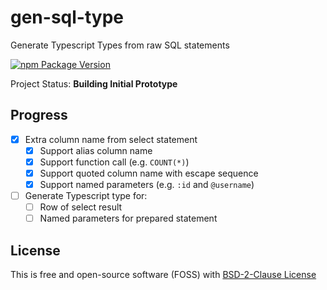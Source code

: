 # gen-sql-type

Generate Typescript Types from raw SQL statements

[![npm Package Version](https://img.shields.io/npm/v/gen-sql-type.svg?maxAge=3600)](https://www.npmjs.com/package/gen-sql-type)

Project Status: **Building Initial Prototype**

## Progress
- [x] Extra column name from select statement
  - [x] Support alias column name
  - [x] Support function call (e.g. `COUNT(*)`)
  - [x] Support quoted column name with escape sequence
  - [x] Support named parameters (e.g. `:id` and `@username`)
- [ ] Generate Typescript type for:
  - [ ] Row of select result
  - [ ] Named parameters for prepared statement

## License
This is free and open-source software (FOSS) with
[BSD-2-Clause License](./LICENSE)
